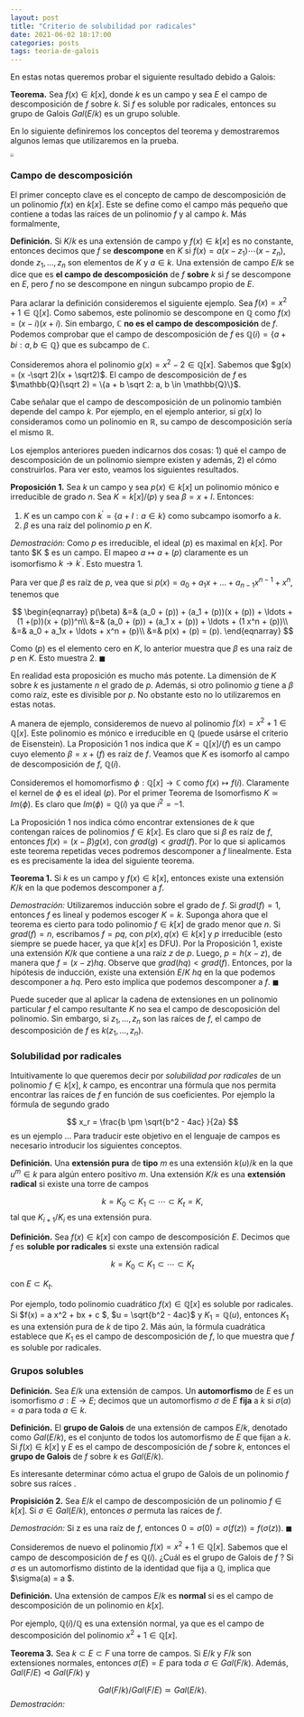 ```yaml
---
layout: post
title: "Criterio de solubilidad por radicales"
date: 2021-06-02 18:17:00
categories: posts
tags: teoria-de-galois
---
```




En estas notas queremos probar el siguiente resultado debido a Galois:

**Teorema.** Sea $f(x) \in k[x]$, donde $k$ es un campo y sea $E$ el campo de descomposición de $f$ sobre $k$. Si $f$ es soluble por radicales, entonces su grupo de Galois $Gal(E/k)$ es un grupo soluble.

En lo siguiente definiremos los conceptos del teorema y demostraremos algunos lemas que utilizaremos en la prueba.

<img src="https://upload.wikimedia.org/wikipedia/commons/5/53/Evariste_galois.jpg" style="zoom:35%;" />

### Campo de descomposición

El primer concepto clave es el concepto de campo de descomposición de un polinomio $f(x)$ en $k[x]$. Este se define como el campo más pequeño que contiene a todas las raíces de un polinomio $f$ y al campo $k$. Más formalmente, 

**Definición.** Si $K/k$ es una extensión de campo y $f(x) \in k[x]$ es no constante, entonces decimos que $f$ se **descompone** en $K$ si $f(x) = a (x - z_1)\cdots (x-z_n)$, donde $z_1, \ldots, z_n$ son elementos de $K$ y $a \in k$. Una extensión de campo $E/k$ se dice que es **el campo de descomposición** de $f$ **sobre** $k$ si $f$ se descompone en $E$, pero $f$ no se descompone en ningun subcampo propio de $E$.

Para aclarar la definición consideremos el siguiente ejemplo. Sea $f(x) = x^2 +1 \in \mathbb{Q}[x]$. Como sabemos, este polinomio se descompone en $\mathbb{Q}$ como $f(x) = (x - i)(x + i)$. Sin embargo, $\mathbb{C}$ **no es el campo de descomposición** de $f$. Podemos comprobar que el campo de descomposición de $f$ es $\mathbb{Q}(i) = \{a + bi : a,b \in \mathbb{Q}\}$ que es subcampo de $\mathbb{C}$.

Consideremos ahora el polinomio $g(x) = x^2 - 2 \in \mathbb{Q}[x]$. Sabemos que $g(x) = (x -\sqrt 2)(x + \sqrt2)$. El campo de descomposición de $f$ es  $\mathbb{Q}(\sqrt 2) = \{a + b \sqrt 2: a, b \in  \mathbb{Q}\}$.

Cabe señalar que el campo de descomposición de un polinomio también depende del campo $k$. Por ejemplo, en el ejemplo anterior, si $g(x)$ lo consideramos como un polinomio en $\mathbb{R}$, su campo de descomposición sería el mismo $\mathbb{R}$.

Los ejemplos anteriores pueden indicarnos dos cosas: 1) qué el campo de descomposición de un polinomio siempre existen y además, 2) el cómo construirlos. Para ver esto, veamos los siguientes resultados. 

**Proposición 1.** Sea $k$ un campo y sea $p(x) \in k[x]$ un polinomio mónico e irreducible de grado $n$. Sea $K = k[x] / (p)$ y sea $\beta = x + I$. Entonces:

1. $K$ es un campo con $k^\prime = \{a + I: a \in k\}$ como subcampo isomorfo a $k$.
2. $\beta$ es una raíz del polinomio $p$ en $K$. 

*Demostración:* Como $p$ es irreducible, el ideal $(p)$ es maximal en $k[x]$. Por tanto $K $ es un campo. El mapeo $a \mapsto a + (p)$ claramente es un isomorfismo $k \rightarrow k^\prime$. Esto muestra 1. 

Para ver que $\beta$ es raíz de $p$, vea que si $p(x) = a_0 + a_1 x + \ldots + a_{n-1}x^{n-1} + x^n$, tenemos que

 

$$
\begin{eqnarray}
p(\beta) &=& (a_0 + (p)) + (a_1 + (p))(x + (p)) + \ldots + (1 +(p))(x + (p))^n\\
&=& (a_0 + (p)) + (a_1 x + (p)) + \ldots + (1 x^n + (p))\\
&=& a_0 + a_1x + \ldots + x^n + (p)\\
&=& p(x) + (p) = (p). 
\end{eqnarray}
$$


Como $(p)$ es el elemento cero en $K$, lo anterior muestra que $\beta$ es una raíz de $p$ en $K$. Esto muestra 2. $\blacksquare$

En realidad esta proposición es mucho más potente. La dimensión de $K$ sobre $k$ es justamente $n$ el grado de $p$. Además, si otro polinomio $g$ tiene a $\beta$ como raíz, este es divisible por $p$. No obstante esto no lo utilizaremos en estas notas.

A manera de ejemplo, consideremos de nuevo al polinomio $f(x) = x^2 + 1 \in \mathbb{Q}[x]$. Este polinomio es mónico e irreducible en $\mathbb{Q}$ (puede usárse el criterio de Eisenstein). La Proposición 1 nos indica que $K = \mathbb{Q}[x]/(f)$ es un campo cuyo elemento $\beta = x + (f)$ es raíz de $f$. Veamos que $K$ es isomorfo al campo de descomposición de $f$, $\mathbb{Q}(i)$. 

Consideremos el homomorfismo $\phi: \mathbb{Q}[x] \to  \mathbb{C}$ como $f(x) \mapsto f(i)$. Claramente el kernel de $\phi$ es el ideal $(p)$. Por el primer Teorema de Isomorfismo $K\simeq Im(\phi)$. Es claro que $Im(\phi) = \mathbb{Q}(i)$ ya que $i^2 = -1$. 

La Proposición 1 nos indica cómo encontrar extensiones de $k$ que contengan raíces de polinomios $f \in k[x]$. Es claro que si $\beta$ es raíz de $f$, entonces $f(x) = (x- \beta) g(x)$, con $grad(g) < grad(f)$. Por lo que si aplicamos este teorema repetidas veces podremos descomponer a $f$ linealmente. Esta es es precisamente la idea del siguiente teorema.

**Teorema 1.** Si $k$ es un campo y $f(x) \in k[x]$, entonces existe una extensión $K/k$ en la que podemos descomponer a $f$. 

*Demostración:* Utilizaremos inducción sobre el grado de $f$. Si $grad(f) = 1$, entonces $f$ es lineal y podemos escoger $K = k$. Suponga ahora que el teorema es cierto para todo polinomio $f \in k[x]$ de grado menor que $n$.  Si $grad(f) = n$, escribamos $f = p q$, con $p(x), q(x) \in k[x]$ y $p$ irreducible (esto siempre se puede hacer, ya que $k[x]$ es DFU). Por la Proposición 1, existe una extensión $K/k$ que contiene a una raíz $z$ de $p$. Luego, $p = h (x - z)$, de manera que $f = (x - z) hq$. Observe que $grad(hq) < grad(f)$. Entonces, por la hipótesis de inducción, existe una extensión $E/K$  $hq$ en la que podemos descomponer a $hq$. Pero esto implica que podemos descomponer a $f$. $\blacksquare$

Puede suceder que al aplicar la cadena de extensiones en un polinomio particular $f$ el campo resultante $K$ no sea el campo de descoposición del polinomio. Sin embargo, si $z_1, \ldots, z_n$ son las raíces de $f$, el campo de descomposición de $f$ es $k(z_1, \ldots, z_n)$.



### Solubilidad por radicales

Intuitivamente lo que queremos decir por *solubilidad por radicales* de un polinomio $f \in k[x]$, $k$ campo, es encontrar una fórmula que nos permita encontrar las raíces de $f$ en función de sus coeficientes. Por ejemplo la fórmula de segundo grado



$$
x_r = \frac{b \pm \sqrt{b^2 - 4ac} }{2a}
$$
es un ejemplo ... Para traducir este objetivo en el lenguaje de campos es necesario introducir los siguientes conceptos.

**Definición.** Una **extensión pura** de **tipo** $m$ es una extensión $k(u)/k$ en la que $u^m \in k$ para algún entero positivo $m$. Una extensión $K/k$ es una **extensión radical** si existe una torre de campos 



$$
k = K_0 \subset K_1 \subset \cdots \subset K_t = K,
$$
tal que $K_{i+1} / K_i$ es una extensión pura.

**Definición.** Sea $f(x) \in k[x]$ con campo de descomposición $E$. Decimos que $f$ es **soluble por radicales** si exste una extensión radical 



$$
k = K_0 \subset K_1 \subset \cdots \subset K_t
$$


con $E \subset K_t$.

Por ejemplo,  todo polinomio cuadrático $f(x) \in \mathbb Q[x]$ es soluble por radicales.  Si $f(x) = a x^2 + bx + c $,  $u = \sqrt{b^2 - 4ac}$  y $K_1 = \mathbb Q(u)$, entonces $K_1$ es una extensión pura de $k$ de tipo 2. Más aún, la fórmula cuadrática establece que $K_1$ es el campo de descomposición de $f$, lo que muestra que $f$ es soluble por radicales. 



### Grupos solubles

**Definición.** Sea $E/k$ una extensión de campos. Un **automorfismo** de $E$ es un isomorfismo $\sigma: E \to E$; decimos que un automorfismo $\sigma$ de $E$ **fija** a $k$ si $\sigma(a) = a$ para toda $a\in k$.

**Definición.** El **grupo de Galois** de una extensión de campos $E/k$, denotado como $Gal(E/k)$, es el conjunto de todos los automorfismo de $E$ que fijan a $k$. Si $f(x) \in k[x]$ y $E$ es el campo de descomposición de $f$ sobre $k$, entonces el **grupo de Galois** de $f$ sobre $k$ es $Gal(E/k)$.

Es interesante determinar cómo actua el grupo de Galois de un polinomio $f$ sobre sus raíces .

**Propisición 2.**  Sea $E/k$ el campo de descomposición de un polinomio $f \in k[x]$. Si $\sigma \in Gal(E/k)$, entonces $\sigma$ permuta las raíces de $f$.

*Demostración:* Si z es una raíz de $f$, entonces $0 = \sigma(0) = \sigma(f(z)) = f (\sigma(z))$. $\blacksquare$



Consideremos de nuevo el polinomio $f(x) = x^2 +1 \in \mathbb Q[x]$. Sabemos que el campo de descomposición de $f$ es $\mathbb Q(i)$. ¿Cuál es el grupo de Galois de $f$ ? Si $\sigma$ es un automorfismo distinto de la identidad que fija a $\mathbb Q$, implica que $\sigma(a) = a $.

**Definición.** Una extensión de campos $E/k$ es **normal** si es el campo de descomposición de un polinomio en $k[x]$.

Por ejemplo, $\mathbb Q(i)/ \mathbb Q$ es una extensión normal, ya que es el campo de descomposición del polinomio $x^2 + 1 \in \mathbb Q[x]$.

**Teorema 3.**  Sea $k \subset E \subset F$ una torre de campos. Si $E/k$ y $F/k$ son extensiones normales, entonces $\sigma(E) = E$ para toda $\sigma \in Gal(F/k)$. Además, $Gal(F/E) \vartriangleleft Gal(F/k)$ y 


$$
Gal(F/k) / Gal(F/E) \simeq Gal(E/k).
$$
*Demostración:* 
